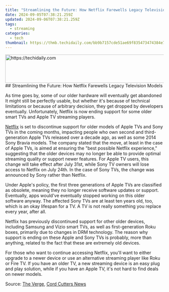 ```yaml
---
title: "Streamlining the Future: How Netflix Farewells Legacy Television Models"
date: 2024-09-05T07:38:21.259Z
updated: 2024-09-06T07:38:21.259Z
tags:
  - streaming
categories:
  - tech
thumbnail: https://thmb.techidaily.com/bb9b7157cde51ae69f835473474384e7538166f2945a00387bf22cab11273e3c.jpg
---
```


<!-- affiliate ads begin -->
<a href="https://appsumo.8odi.net/c/5597632/2052060/7443" target="_top" id="2052060">
  <img src="//a.impactradius-go.com/display-ad/7443-2052060" border="0" alt="https://techidaily.com" width="728" height="90"/>
</a>
<img height="0" width="0" src="https://appsumo.8odi.net/i/5597632/2052060/7443" style="position:absolute;visibility:hidden;" border="0" />
<!-- affiliate ads end -->
## Streamlining the Future: How Netflix Farewells Legacy Television Models

As time goes by, some of our older hardware will eventually get abandoned It might still be perfectly usable, but whether it's because of technical limitations or because of arbitrary decision, they get dropped by developers eventually. Unfortunately, Netflix is now ending support for some older smart TVs and Apple TV streaming players.

[Netflix](https://android-location-track.techidaily.com/in-2024-how-to-intercept-text-messages-on-infinix-smart-7-hd-drfone-by-drfone-virtual-android/) is set to discontinue support for older models of Apple TVs and Sony TVs in the coming months, impacting people who own second and third-generation Apple TVs released over a decade ago, as well as some 2014 Sony Bravia models. The company stated that the move, at least in the case of Apple TVs, is aimed at ensuring the "best possible Netflix experience," suggesting that the older devices may no longer be able to provide optimal streaming quality or support newer features. For Apple TV users, this change will take effect after July 31st, while Sony TV owners will lose access to Netflix on July 24th. In the case of Sony TVs, the change was announced by Sony rather than Netflix.

 Under Apple's policy, the first three generations of Apple TVs are classified as obsolete, meaning they no longer receive software updates or support. Eventually, apps would've eventually stopped working on this older software anyway. The affected Sony TVs are at least ten years old, too, which is an okay lifespan for a TV. A TV is not really something you replace every year, after all.

 Netflix has previously discontinued support for other older devices, including Samsung and Vizio smart TVs, as well as first-generation Roku boxes, primarily due to changes in DRM technology. The reason why support is ending on these Apple and Sony TVs is probably, more than anything, related to the fact that these are extremely old devices.

 For those who want to continue accessing Netflix, you'll want to either upgrade to a newer device or use an alternative streaming player like Roku or Fire TV. If you have an older TV, a new streaming device is an easy plug and play solution, while if you have an Apple TV, it's not hard to find deals on newer models.

 Source: [The Verge](https://www.theverge.com/2024/6/4/24171111/netflix-stop-support-old-apple-tv-2nd-3rd-generation), [Cord Cutters News](https://cordcuttersnews.com/netflix-will-end-support-for-some-older-sony-tvs-this-summer/)

<ins class="adsbygoogle"
     style="display:block"
     data-ad-format="autorelaxed"
     data-ad-client="ca-pub-7571918770474297"
     data-ad-slot="1223367746"></ins>



<ins class="adsbygoogle"
     style="display:block"
     data-ad-client="ca-pub-7571918770474297"
     data-ad-slot="8358498916"
     data-ad-format="auto"
     data-full-width-responsive="true"></ins>


